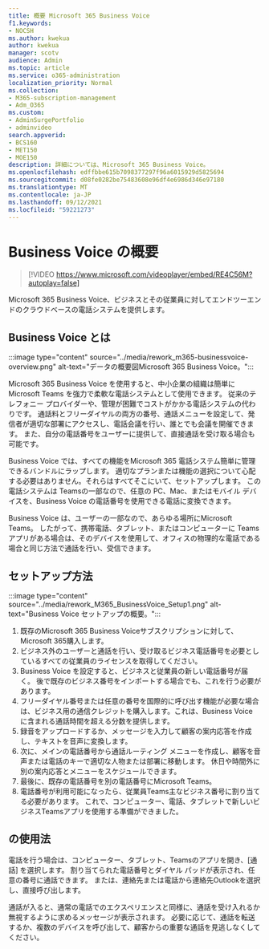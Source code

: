 ```yaml
---
title: 概要 Microsoft 365 Business Voice
f1.keywords:
- NOCSH
ms.author: kwekua
author: kwekua
manager: scotv
audience: Admin
ms.topic: article
ms.service: o365-administration
localization_priority: Normal
ms.collection:
- M365-subscription-management
- Adm_O365
ms.custom:
- AdminSurgePortfolio
- adminvideo
search.appverid:
- BCS160
- MET150
- MOE150
description: 詳細については、Microsoft 365 Business Voice。
ms.openlocfilehash: edffbbe615b7098377297f96a6015929d5825694
ms.sourcegitcommit: d08fe0282be75483608e96df4e6986d346e97180
ms.translationtype: MT
ms.contentlocale: ja-JP
ms.lasthandoff: 09/12/2021
ms.locfileid: "59221273"
---
```

# <a name="overview-of-business-voice"></a>Business Voice の概要

> [!VIDEO https://www.microsoft.com/videoplayer/embed/RE4C56M?autoplay=false]

Microsoft 365 Business Voice、ビジネスとその従業員に対してエンドツーエンドのクラウドベースの電話システムを提供します。

## <a name="what-is-business-voice"></a>Business Voice とは

:::image type="content" source="../media/rework_m365-businessvoice-overview.png" alt-text="データの概要図Microsoft 365 Business Voice。":::

Microsoft 365 Business Voice を使用すると、中小企業の組織は簡単に Microsoft Teams を強力で柔軟な電話システムとして使用できます。 従来のテレフォニー プロバイダーや、管理が困難でコストがかかる電話システムの代わりです。 通話料とフリーダイヤルの両方の番号、通話メニューを設定して、発信者が適切な部署にアクセスし、電話会議を行い、誰とでも会議を開催できます。 また、自分の電話番号をユーザーに提供して、直接通話を受け取る場合も可能です。

Business Voice では、すべての機能をMicrosoft 365 電話システム簡単に管理できるバンドルにラップします。 適切なプランまたは機能の選択について心配する必要はありません。それらはすべてそこにいて、セットアップします。 この電話システムは Teamsの一部なので、任意の PC、Mac、またはモバイル デバイスを、Business Voice の電話番号を使用できる電話に変換できます。

Business Voice は、ユーザーの一部なので、あらゆる場所にMicrosoft Teams。 したがって、携帯電話、タブレット、またはコンピューターに Teams アプリがある場合は、そのデバイスを使用して、オフィスの物理的な電話である場合と同じ方法で通話を行い、受信できます。

## <a name="how-to-set-up"></a>セットアップ方法

:::image type="content" source="../media/rework_M365_BusinessVoice_Setup1.png" alt-text="Business Voice セットアップの概要。":::

1. 既存のMicrosoft 365 Business Voiceサブスクリプションに対して、Microsoft 365購入します。
1. ビジネス外のユーザーと通話を行い、受け取るビジネス電話番号を必要としているすべての従業員のライセンスを取得してください。
1. Business Voice を設定すると、ビジネスと従業員の新しい電話番号が届く。 後で既存のビジネス番号をインポートする場合でも、これを行う必要があります。
1. フリーダイヤル番号または任意の番号を国際的に呼び出す機能が必要な場合は、ビジネス用の通信クレジットを購入します。これは、Business Voice に含まれる通話時間を超える分数を提供します。
1. 録音をアップロードするか、メッセージを入力して顧客の案内応答を作成し、テキストを音声に変換します。
1. 次に、メインの電話番号から通話ルーティング メニューを作成し、顧客を音声または電話のキーで適切な人物または部署に移動します。 休日や時間外に別の案内応答とメニューをスケジュールできます。
1. 最後に、既存の電話番号を別の電話番号にMicrosoft Teams。
1. 電話番号が利用可能になったら、従業員Teams主なビジネス番号に割り当てる必要があります。 これで、コンピューター、電話、タブレットで新しいビジネスTeamsアプリを使用する準備ができました。

## <a name="how-to-use"></a> の使用法

電話を行う場合は、コンピューター、タブレット、Teamsのアプリを開き、[通話] を選択します。 割り当てられた電話番号とダイヤル パッドが表示され、任意の番号に通話できます。 または、連絡先または電話から連絡先Outlookを選択し、直接呼び出します。

通話が入ると、通常の電話でのエクスペリエンスと同様に、通話を受け入れるか無視するように求めるメッセージが表示されます。 必要に応じて、通話を転送するか、複数のデバイスを呼び出して、顧客からの重要な通話を見逃しなくしてください。